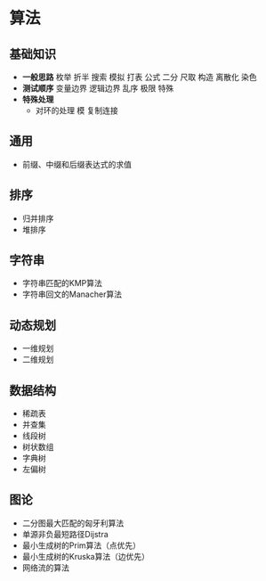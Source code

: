 # 算法

## 基础知识

- **一般思路** 枚举 折半 搜索 模拟 打表 公式 二分 尺取 构造 离散化 染色
- **测试顺序** 变量边界 逻辑边界 乱序 极限 特殊
- **特殊处理**
  - 对环的处理 模 复制连接

## 通用

- 前缀、中缀和后缀表达式的求值

## 排序

- 归并排序
- 堆排序

## 字符串

- 字符串匹配的KMP算法
- 字符串回文的Manacher算法

## 动态规划

- 一维规划
- 二维规划

## 数据结构

- 稀疏表
- 并查集
- 线段树
- 树状数组
- 字典树
- 左偏树

## 图论

- 二分图最大匹配的匈牙利算法
- 单源非负最短路径Dijstra
- 最小生成树的Prim算法（点优先）
- 最小生成树的Kruska算法（边优先）
- 网络流的算法
